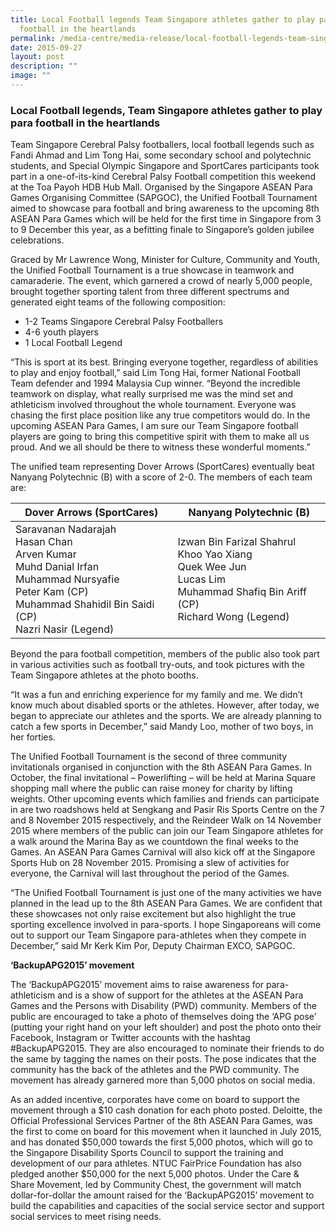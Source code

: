 ```yaml
---
title: Local Football legends Team Singapore athletes gather to play para
  football in the heartlands
permalink: /media-centre/media-release/local-football-legends-team-singapore-athletes-gather-to-play-para/
date: 2015-09-27
layout: post
description: ""
image: ""
---
```

### **Local Football legends, Team Singapore athletes gather to play para football in the heartlands**

Team Singapore Cerebral Palsy footballers, local football legends such as Fandi Ahmad and Lim Tong Hai, some secondary school and polytechnic students, and Special Olympic Singapore and SportCares participants took part in a one-of-its-kind Cerebral Palsy Football competition this weekend at the Toa Payoh HDB Hub Mall. Organised by the Singapore ASEAN Para Games Organising Committee (SAPGOC), the Unified Football Tournament aimed to showcase para football and bring awareness to the upcoming 8th ASEAN Para Games which will be held for the first time in Singapore from 3 to 9 December this year, as a befitting finale to Singapore’s golden jubilee celebrations.

Graced by Mr Lawrence Wong, Minister for Culture, Community and Youth, the Unified Football Tournament is a true showcase in teamwork and camaraderie. The event, which garnered a crowd of nearly 5,000 people, brought together sporting talent from three different spectrums and generated eight teams of the following composition:

* 1-2 Teams Singapore Cerebral Palsy Footballers
* 4-6 youth players
* 1 Local Football Legend

“This is sport at its best. Bringing everyone together, regardless of abilities to play and enjoy football,” said Lim Tong Hai, former National Football Team defender and 1994 Malaysia Cup winner. “Beyond the incredible teamwork on display, what really surprised me was the mind set and athleticism involved throughout the whole tournament. Everyone was chasing the first place position like any true competitors would do. In the upcoming ASEAN Para Games, I am sure our Team Singapore football players are going to bring this competitive spirit with them to make all us proud. And we all should be there to witness these wonderful moments.”

The unified team representing Dover Arrows (SportCares) eventually beat Nanyang Polytechnic (B) with a score of 2-0. The members of each team are:

| **Dover Arrows (SportCares)** | **Nanyang Polytechnic (B)** |
| -------- | -------- |
| Saravanan Nadarajah<br>Hasan Chan<br>Arven Kumar<br>Muhd Danial Irfan<br>Muhammad Nursyafie<br>Peter Kam (CP)<br>Muhammad Shahidil Bin Saidi (CP)<br>Nazri Nasir (Legend)   | Izwan Bin Farizal Shahrul<br>Khoo Yao Xiang<br>Quek Wee Jun<br>Lucas Lim<br>Muhammad Shafiq Bin Ariff (CP)<br>Richard Wong (Legend)   |

Beyond the para football competition, members of the public also took part in various activities such as football try-outs, and took pictures with the Team Singapore athletes at the photo booths.

“It was a fun and enriching experience for my family and me. We didn’t know much about disabled sports or the athletes. However, after today, we began to appreciate our athletes and the sports. We are already planning to catch a few sports in December,” said Mandy Loo, mother of two boys, in her forties.

The Unified Football Tournament is the second of three community invitationals organised in conjunction with the 8th ASEAN Para Games. In October, the final invitational – Powerlifting – will be held at Marina Square shopping mall where the public can raise money for charity by lifting weights. Other upcoming events which families and friends can participate in are two roadshows held at Sengkang and Pasir Ris Sports Centre on the 7 and 8 November 2015 respectively, and the Reindeer Walk on 14 November 2015 where members of the public can join our Team Singapore athletes for a walk around the Marina Bay as we countdown the final weeks to the Games. An ASEAN Para Games Carnival will also kick off at the Singapore Sports Hub on 28 November 2015. Promising a slew of activities for everyone, the Carnival will last throughout the period of the Games.

“The Unified Football Tournament is just one of the many activities we have planned in the lead up to the 8th ASEAN Para Games. We are confident that these showcases not only raise excitement but also highlight the true sporting excellence involved in para-sports. I hope Singaporeans will come out to support our Team Singapore para-athletes when they compete in December,” said Mr Kerk Kim Por, Deputy Chairman EXCO, SAPGOC.

**‘BackupAPG2015’ movement**

The ‘BackupAPG2015’ movement aims to raise awareness for para-athleticism and is a show of support for the athletes at the ASEAN Para Games and the Persons with Disability (PWD) community. Members of the public are encouraged to take a photo of themselves doing the ‘APG pose’ (putting your right hand on your left shoulder) and post the photo onto their Facebook, Instagram or Twitter accounts with the hashtag #BackupAPG2015. They are also encouraged to nominate their friends to do the same by tagging the names on their posts. The pose indicates that the community has the back of the athletes and the PWD community. The movement has already garnered more than 5,000 photos on social media.

As an added incentive, corporates have come on board to support the movement through a $10 cash donation for each photo posted. Deloitte, the Official Professional Services Partner of the 8th ASEAN Para Games, was the first to come on board for this movement when it launched in July 2015, and has donated $50,000 towards the first 5,000 photos, which will go to the Singapore Disability Sports Council to support the training and development of our para athletes. NTUC FairPrice Foundation has also pledged another $50,000 for the next 5,000 photos. Under the Care & Share Movement, led by Community Chest, the government will match dollar-for-dollar the amount raised for the ‘BackupAPG2015’ movement to build the capabilities and capacities of the social service sector and support social services to meet rising needs.